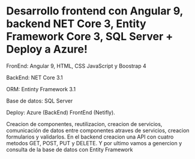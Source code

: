# Desarrollo frontend con Angular 9, backend NET Core 3, Entity Framework Core 3, SQL Server + Deploy a Azure!

FronEnd: Angular 9, HTML, CSS JavaScript y Boostrap 4

BackEnd: NET Core 3.1

ORM: Entinty Framework 3.1

Base de datos: SQL Server

Deploy: Azure (BackEnd) FrontEnd (Netifly).

Creacion de componentes, reutilizacion, creacion de servicios, comunicación de datos entre componentes atraves de servicios, creacion formularios y validarlos. 
En el backend creacion una API con cuatro metodos GET, POST, PUT y DELETE. Y por ultimo vamos a genercion y consulta de la base de datos con Entity Framework
